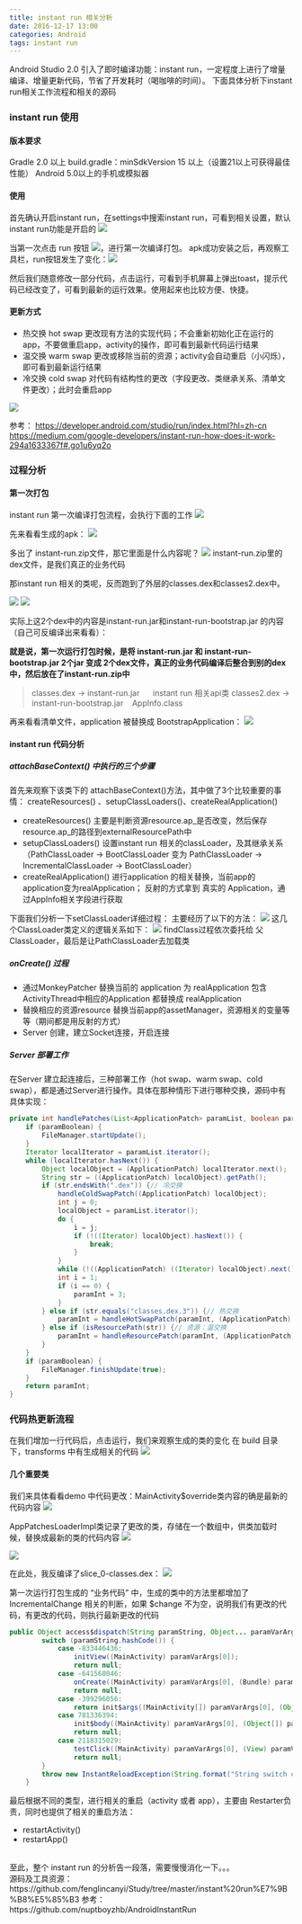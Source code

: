 ```yaml
---
title: instant run 相关分析
date: 2016-12-17 13:00
categories: Android
tags: instant run
---
```

Android Studio 2.0 引入了即时编译功能：instant run，一定程度上进行了增量编译、增量更新代码，节省了开发耗时（喝咖啡的时间）。
下面具体分析下instant run相关工作流程和相关的源码

### instant run 使用
#### 版本要求
Gradle 2.0 以上
build.gradle：minSdkVersion 15 以上（设置21以上可获得最佳性能）
Android 5.0以上的手机或模拟器

#### 使用
首先确认开启instant run，在settings中搜索instant run，可看到相关设置，默认instant run功能是开启的
![](https://canyifenglin-1258849639.cos.ap-beijing.myqcloud.com/blog/files/Image.png)

当第一次点击 run 按钮 ![](https://canyifenglin-1258849639.cos.ap-beijing.myqcloud.com/blog/files/Image1.png)，进行第一次编译打包。
apk成功安装之后，再观察工具栏，run按钮发生了变化：![](https://canyifenglin-1258849639.cos.ap-beijing.myqcloud.com/blog/files/Image2.png)

然后我们随意修改一部分代码，点击运行，可看到手机屏幕上弹出toast，提示代码已经改变了，可看到最新的运行效果。使用起来也比较方便、快捷。

#### 更新方式
 * 热交换 hot swap
更改现有方法的实现代码；不会重新初始化正在运行的app，不要做重启app，activity的操作，即可看到最新代码运行结果
 * 温交换 warm swap
更改或移除当前的资源；activity会自动重启（小闪烁），即可看到最新运行结果
 * 冷交换 cold swap
 对代码有结构性的更改（字段更改、类继承关系、清单文件更改）；此时会重启app

![](https://canyifenglin-1258849639.cos.ap-beijing.myqcloud.com/blog/files/1-Y-gIucAGyqQscMdXuHaSiA.png)

参考：
https://developer.android.com/studio/run/index.html?hl=zh-cn
https://medium.com/google-developers/instant-run-how-does-it-work-294a1633367f#.go1u6yq2o

### 过程分析
#### 第一次打包
instant run 第一次编译打包流程，会执行下面的工作
![](https://canyifenglin-1258849639.cos.ap-beijing.myqcloud.com/blog/files/1-U2tXGUWaeDU7L3u9Z_U0fw.png)

先来看看生成的apk：
![](https://canyifenglin-1258849639.cos.ap-beijing.myqcloud.com/blog/files/instant%20run%20apk.png)
 
 多出了 instant-run.zip文件，那它里面是什么内容呢？
 ![](https://canyifenglin-1258849639.cos.ap-beijing.myqcloud.com/blog/files/instant%20run%20zip%20class.png)
 instant-run.zip里的dex文件，是我们真正的业务代码

 那instant run 相关的类呢，反而跑到了外层的classes.dex和classes2.dex中。
 
![](https://canyifenglin-1258849639.cos.ap-beijing.myqcloud.com/blog/files/%E6%97%A0%E6%A0%87%E9%A2%98.png)
![](https://canyifenglin-1258849639.cos.ap-beijing.myqcloud.com/blog/files/instant%20run%20%E7%9B%B8%E5%85%B3jar.png)

实际上这2个dex中的内容是instant-run.jar和instant-run-bootstrap.jar 的内容（自己可反编译出来看看）：

**就是说，第一次运行打包时候，是将 instant-run.jar 和 instant-run-bootstrap.jar 2个jar 变成 2个dex文件，真正的业务代码编译后整合到别的dex中，然后放在了instant-run.zip中**
> classes.dex  ->   instant-run.jar &nbsp;&nbsp;&nbsp;&nbsp; instant run 相关api类
> classes2.dex  ->  instant-run-bootstrap.jar   &nbsp;&nbsp;  AppInfo.class

再来看看清单文件，application 被替换成 BootstrapApplication：
![](https://canyifenglin-1258849639.cos.ap-beijing.myqcloud.com/blog/files/instant%20run%20application.png)

#### instant run 代码分析
##### attachBaseContext() 中执行的三个步骤
首先来观察下该类下的 attachBaseContext()方法，其中做了3个比较重要的事情：
createResources() 、setupClassLoaders()、createRealApplication()

* createResources() 
主要是判断资源resource.ap_是否改变，然后保存resource.ap_的路径到externalResourcePath中
* setupClassLoaders()
设置instant run 相关的classLoader，及其继承关系（PathClassLoader -> BootClassLoader   变为  PathClassLoader -> IncrementalClassLoader -> BootClassLoader）
* createRealApplication()
进行application 的相关替换，当前app的application变为realApplication；
反射的方式拿到 真实的 Application，通过AppInfo相关字段进行获取


下面我们分析一下setClassLoader详细过程：
主要经历了以下的方法：
![](https://canyifenglin-1258849639.cos.ap-beijing.myqcloud.com/blog/files/instant%20run%20%E8%AE%BE%E7%BD%AE%E7%88%B6classloader%E8%BF%87%E7%A8%8B.png)
这几个ClassLoader类定义的逻辑关系如下：
![](https://canyifenglin-1258849639.cos.ap-beijing.myqcloud.com/blog/files/instant-run%E7%9B%B8%E5%85%B3classLoader%E5%AE%9A%E4%B9%89.png)
findClass过程依次委托给 父ClassLoader，最后是让PathClassLoader去加载类

##### onCreate() 过程
* 通过MonkeyPatcher 替换当前的 application 为 realApplication
包含ActivityThread中相应的Application 都替换成 realApplication
* 替换相应的资源resource
替换当前app的assetManager，资源相关的变量等等（期间都是用反射的方式）
* Server 创建，建立Socket连接，开启连接

##### Server 部署工作
在Server 建立起连接后，三种部署工作（hot swap、warm swap、cold swap），都是通过Server进行操作。具体在那种情形下进行哪种交换，源码中有具体实现：

``` java
private int handlePatches(List<ApplicationPatch> paramList, boolean paramBoolean, int paramInt) {
    if (paramBoolean) {
        FileManager.startUpdate();
    }
    Iterator localIterator = paramList.iterator();
    while (localIterator.hasNext()) {
        Object localObject = (ApplicationPatch) localIterator.next();
        String str = ((ApplicationPatch) localObject).getPath();
        if (str.endsWith(".dex")) {// 冷交换
            handleColdSwapPatch((ApplicationPatch) localObject);
            int j = 0;
            localObject = paramList.iterator();
            do {
                i = j;
                if (!((Iterator) localObject).hasNext()) {
                    break;
                }
            }
            while (!((ApplicationPatch) ((Iterator) localObject).next()).getPath().equals("classes.dex.3"));
            int i = 1;
            if (i == 0) {
                paramInt = 3;
            }
        } else if (str.equals("classes.dex.3")) {// 热交换
            paramInt = handleHotSwapPatch(paramInt, (ApplicationPatch) localObject);
        } else if (isResourcePath(str)) {// 资源：温交换
            paramInt = handleResourcePatch(paramInt, (ApplicationPatch) localObject, str);
        }
    }
    if (paramBoolean) {
        FileManager.finishUpdate(true);
    }
    return paramInt;
}
```
### 代码热更新流程
在我们增加一行代码后，点击运行，我们来观察生成的类的变化
在 build 目录下，transforms 中有生成相关的代码
![](https://canyifenglin-1258849639.cos.ap-beijing.myqcloud.com/blog/files/instant-run%E6%9C%89%E4%BB%A3%E7%A0%81%E5%8F%98%E6%9B%B4%E6%97%B6%E6%96%B0%E7%94%9F%E6%88%90.png)

#### 几个重要类
我们来具体看看demo 中代码更改：MainActivity$override类内容的确是最新的代码内容
![](https://canyifenglin-1258849639.cos.ap-beijing.myqcloud.com/blog/files/instant%20run%20%E5%A2%9E%E5%8A%A0%E7%9A%84%E4%BB%A3%E7%A0%81override%E7%B1%BB.png)

AppPatchesLoaderImpl类记录了更改的类，存储在一个数组中，供类加载时候，替换成最新的类的代码内容
![](https://canyifenglin-1258849639.cos.ap-beijing.myqcloud.com/blog/files/instant%20run%20%E5%8F%98%E5%8C%96%E7%9A%84%E7%B1%BB%E6%95%B0%E7%BB%84%E5%AD%98%E5%82%A8.png)

![](https://canyifenglin-1258849639.cos.ap-beijing.myqcloud.com/blog/files/instant-run%20patch%E7%9B%B8%E5%85%B3.png)

在此处，我反编译了slice_0-classes.dex：
 ![](https://canyifenglin-1258849639.cos.ap-beijing.myqcloud.com/blog/files/instant%20run%E7%AC%AC%E4%B8%80%E6%AC%A1%E6%89%93%E5%8C%85%E7%BB%93%E6%9E%9C.png)

第一次运行打包生成的 “业务代码” 中，生成的类中的方法里都增加了 IncrementalChange 相关的判断，如果 $change 不为空，说明我们有更改的代码，有更改的代码，则执行最新更改的代码

``` java
public Object access$dispatch(String paramString, Object... paramVarArgs) {
        switch (paramString.hashCode()) {
            case -833446436:
                initView((MainActivity) paramVarArgs[0]);
                return null;
            case -641568046:
                onCreate((MainActivity) paramVarArgs[0], (Bundle) paramVarArgs[1]);
                return null;
            case -399296056:
                return init$args((MainActivity[]) paramVarArgs[0], (Object[]) paramVarArgs[1]);
            case 781336394:
                init$body((MainActivity) paramVarArgs[0], (Object[]) paramVarArgs[1]);
                return null;
            case 2118315029:
                testClick((MainActivity) paramVarArgs[0], (View) paramVarArgs[1]);
                return null;
        }
        throw new InstantReloadException(String.format("String switch could not find '%s' with hashcode %s in %s", new Object[]{paramString, Integer.valueOf(paramString.hashCode()), "com/geng/myapplication/MainActivity"}));
    }
```
最后根据不同的类型，进行相关的重启（activity 或者 app），主要由 Restarter负责，同时也提供了相关的重启方法：
* restartActivity()
* restartApp()

<br>
至此，整个 instant run 的分析告一段落，需要慢慢消化一下。。。

<br>
源码及工具资源：
https://github.com/fenglincanyi/Study/tree/master/instant%20run%E7%9B%B8%E5%85%B3
参考：
https://github.com/nuptboyzhb/AndroidInstantRun

